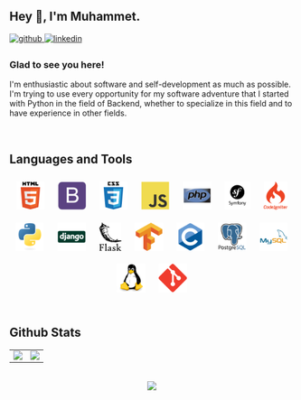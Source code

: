## Hey 👋, I'm Muhammet.  
  

<a href="https://github.com/ozvelimf" target="_blank">
<img src=https://img.shields.io/badge/github-%2324292e.svg?&style=for-the-badge&logo=github&logoColor=white alt=github style="margin-bottom: 5px;" />
</a>
<a href="https://www.linkedin.com/in/ozvelimf/" target="_blank">
<img src=https://img.shields.io/badge/linkedin-%231E77B5.svg?&style=for-the-badge&logo=linkedin&logoColor=white alt=linkedin style="margin-bottom: 5px;" />
</a>  
  



### Glad to see you here!  
I'm enthusiastic about software and self-development as much as possible. I'm trying to use every opportunity for my software adventure that I started with Python in the field of Backend, whether to specialize in this field and to have experience in other fields.  
  

<br/>  


## Languages and Tools  
<div align="center">  
<a href="https://en.wikipedia.org/wiki/HTML5" target="_blank"><img style="margin: 10px" src="/images/html5-original-wordmark.svg" alt="HTML5" height="50" /></a> 
<a href="https://getbootstrap.com/docs/3.4/javascript/" target="_blank"><img style="margin: 10px" src="/images/bootstrap-plain.svg" alt="Bootstrap" height="50" /></a>
<a href="https://www.w3schools.com/css/" target="_blank"><img style="margin: 10px" src="/images/css3-original-wordmark.svg" alt="CSS3" height="50" /></a>
<a href="https://www.javascript.com/" target="_blank"><img style="margin: 10px" src="/images/javascript-original.svg" alt="JavaScript" height="50" /></a>  
<a href="https://www.php.net/" target="_blank"><img style="margin: 10px" src="/images/php-original.svg" alt="PHP" height="50" /></a>  
<a href="https://symfony.com/" target="_blank"><img style="margin: 10px" src="/images/symfony_black_03.svg" alt="Symfony" height="50" /></a>  
<a href="https://codeigniter.com/" target="_blank"><img style="margin: 10px" src="/images/codeigniter.svg" alt="CodeIgniter" height="50" /></a>
<a href="https://www.python.org/" target="_blank"><img style="margin: 10px" src="/images/python-original.svg" alt="Python" height="50" /></a>
<a href="https://www.djangoproject.com/" target="_blank"><img style="margin: 10px" src="/images/django-original.svg" alt="Django" height="50" /></a>
<a href="https://flask.palletsprojects.com/" target="_blank"><img style="margin: 10px" src="/images/flask.png" alt="Flask" height="50" /></a>
<a href="https://www.tensorflow.org/" target="_blank"><img style="margin: 10px" src="/images/tensorflow-icon.svg" alt="TensorFlow" height="50" /></a>
<a href="https://www.cprogramming.com/" target="_blank"><img style="margin: 10px" src="/images/c-original.svg" alt="C" height="50" /></a>  
<a href="https://www.postgresql.org/" target="_blank"><img style="margin: 10px" src="/images/postgresql-original-wordmark.svg" alt="PostgreSQL" height="50" /></a>  
<a href="https://www.mysql.com/" target="_blank"><img style="margin: 10px" src="/images/mysql-original-wordmark.svg" alt="MySQL" height="50" /></a>
<a href="https://www.linux.org/" target="_blank"><img style="margin: 10px" src="/images/linux-original.svg" alt="Linux" height="50" /></a>    
<a href="https://git-scm.com/" target="_blank"><img style="margin: 10px" src="/images/git-scm-icon.svg" alt="Git" height="50" /></a>  
</div>  

<br/>  


## Github Stats  
<table><tr><td valign="bot" width="50%">

<img src="https://github-readme-stats.vercel.app/api?username=ozvelimf&show_icons=true&count_private=true&theme=chartreuse-dark&hide_border=true" align="left" style="width: 100%" />

</td><td valign="bot" width="50%">

<img src="https://github-readme-stats.vercel.app/api/top-langs/?username=ozvelimf&hide_border=true&theme=chartreuse-dark&layout=compact" align="right" style="width: 100%" />

</td></tr></table>  
<br/>  

<div align="center">
<img src="https://komarev.com/ghpvc/?username=ozvelimf&&style=flat-square" align="center" />
</div>  

<br />
